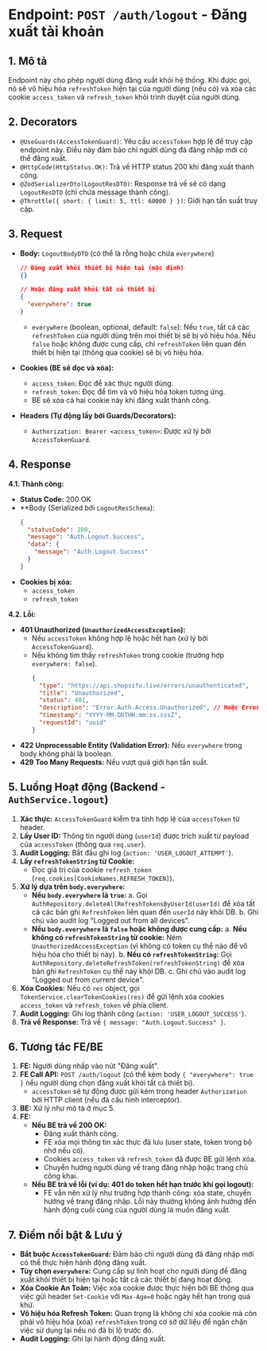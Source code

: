 # Endpoint: `POST /auth/logout` - Đăng xuất tài khoản

## 1. Mô tả

Endpoint này cho phép người dùng đăng xuất khỏi hệ thống. Khi được gọi, nó sẽ vô hiệu hóa `refreshToken` hiện tại của người dùng (nếu có) và xóa các cookie `access_token` và `refresh_token` khỏi trình duyệt của người dùng.

## 2. Decorators

- `@UseGuards(AccessTokenGuard)`: Yêu cầu `accessToken` hợp lệ để truy cập endpoint này. Điều này đảm bảo chỉ người dùng đã đăng nhập mới có thể đăng xuất.
- `@HttpCode(HttpStatus.OK)`: Trả về HTTP status 200 khi đăng xuất thành công.
- `@ZodSerializerDto(LogoutResDTO)`: Response trả về sẽ có dạng `LogoutResDTO` (chỉ chứa message thành công).
- `@Throttle({ short: { limit: 5, ttl: 60000 } })`: Giới hạn tần suất truy cập.

## 3. Request

- **Body:** `LogoutBodyDTO` (có thể là rỗng hoặc chứa `everywhere`)

  ```json
  // Đăng xuất khỏi thiết bị hiện tại (mặc định)
  {}

  // Hoặc đăng xuất khỏi tất cả thiết bị
  {
    "everywhere": true
  }
  ```

  - `everywhere` (boolean, optional, default: `false`): Nếu `true`, tất cả các `refreshToken` của người dùng trên mọi thiết bị sẽ bị vô hiệu hóa. Nếu `false` hoặc không được cung cấp, chỉ `refreshToken` liên quan đến thiết bị hiện tại (thông qua cookie) sẽ bị vô hiệu hóa.

- **Cookies (BE sẽ đọc và xóa):**
  - `access_token`: Đọc để xác thực người dùng.
  - `refresh_token`: Đọc để tìm và vô hiệu hóa token tương ứng.
  - BE sẽ xóa cả hai cookie này khi đăng xuất thành công.
- **Headers (Tự động lấy bởi Guards/Decorators):**
  - `Authorization: Bearer <access_token>`: Được xử lý bởi `AccessTokenGuard`.

## 4. Response

**4.1. Thành công:**

- **Status Code:** 200 OK
- \*\*Body (Serialized bởi `LogoutResSchema`):
  ```json
  {
    "statusCode": 200,
    "message": "Auth.Logout.Success",
    "data": {
      "message": "Auth.Logout.Success"
    }
  }
  ```
- **Cookies bị xóa:**
  - `access_token`
  - `refresh_token`

**4.2. Lỗi:**

- **401 Unauthorized (`UnauthorizedAccessException`):**
  - Nếu `accessToken` không hợp lệ hoặc hết hạn (xử lý bởi `AccessTokenGuard`).
  - Nếu không tìm thấy `refreshToken` trong cookie (trường hợp `everywhere: false`).
    ```json
    {
      "type": "https://api.shopsifu.live/errors/unauthenticated",
      "title": "Unauthorized",
      "status": 401,
      "description": "Error.Auth.Access.Unauthorized", // Hoặc Error.Auth.Token.MissingRefreshToken
      "timestamp": "YYYY-MM-DDTHH:mm:ss.sssZ",
      "requestId": "uuid"
    }
    ```
- **422 Unprocessable Entity (Validation Error):** Nếu `everywhere` trong body không phải là boolean.
- **429 Too Many Requests:** Nếu vượt quá giới hạn tần suất.

## 5. Luồng Hoạt động (Backend - `AuthService.logout`)

1.  **Xác thực:** `AccessTokenGuard` kiểm tra tính hợp lệ của `accessToken` từ header.
2.  **Lấy User ID:** Thông tin người dùng (`userId`) được trích xuất từ payload của `accessToken` (thông qua `req.user`).
3.  **Audit Logging:** Bắt đầu ghi log (`action: 'USER_LOGOUT_ATTEMPT'`).
4.  **Lấy `refreshTokenString` từ Cookie:**
    - Đọc giá trị của cookie `refresh_token` (`req.cookies[CookieNames.REFRESH_TOKEN]`).
5.  **Xử lý dựa trên `body.everywhere`:**
    - **Nếu `body.everywhere` là `true`:**
      a. Gọi `AuthRepository.deleteAllRefreshTokensByUserId(userId)` để xóa tất cả các bản ghi `RefreshToken` liên quan đến `userId` này khỏi DB.
      b. Ghi chú vào audit log "Logged out from all devices".
    - **Nếu `body.everywhere` là `false` hoặc không được cung cấp:**
      a. **Nếu không có `refreshTokenString` từ cookie:** Ném `UnauthorizedAccessException` (vì không có token cụ thể nào để vô hiệu hóa cho thiết bị này).
      b. **Nếu có `refreshTokenString`:** Gọi `AuthRepository.deleteRefreshToken(refreshTokenString)` để xóa bản ghi `RefreshToken` cụ thể này khỏi DB.
      c. Ghi chú vào audit log "Logged out from current device".
6.  **Xóa Cookies:** Nếu có `res` object, gọi `TokenService.clearTokenCookies(res)` để gửi lệnh xóa cookies `access_token` và `refresh_token` về phía client.
7.  **Audit Logging:** Ghi log thành công (`action: 'USER_LOGOUT_SUCCESS'`).
8.  **Trả về Response:** Trả về `{ message: "Auth.Logout.Success" }`.

## 6. Tương tác FE/BE

1.  **FE:** Người dùng nhấp vào nút "Đăng xuất".
2.  **FE Call API:** `POST /auth/logout` (có thể kèm body `{ "everywhere": true }` nếu người dùng chọn đăng xuất khỏi tất cả thiết bị).
    - `accessToken` sẽ tự động được gửi kèm trong header `Authorization` bởi HTTP client (nếu đã cấu hình interceptor).
3.  **BE:** Xử lý như mô tả ở mục 5.
4.  **FE:**
    - **Nếu BE trả về 200 OK:**
      - Đăng xuất thành công.
      - FE xóa mọi thông tin xác thực đã lưu (user state, token trong bộ nhớ nếu có).
      - Cookies `access_token` và `refresh_token` đã được BE gửi lệnh xóa.
      - Chuyển hướng người dùng về trang đăng nhập hoặc trang chủ công khai.
    - **Nếu BE trả về lỗi (ví dụ: 401 do token hết hạn trước khi gọi logout):**
      - FE vẫn nên xử lý như trường hợp thành công: xóa state, chuyển hướng về trang đăng nhập. Lỗi này thường không ảnh hưởng đến hành động cuối cùng của người dùng là muốn đăng xuất.

## 7. Điểm nổi bật & Lưu ý

- **Bắt buộc `AccessTokenGuard`:** Đảm bảo chỉ người dùng đã đăng nhập mới có thể thực hiện hành động đăng xuất.
- **Tùy chọn `everywhere`:** Cung cấp sự linh hoạt cho người dùng để đăng xuất khỏi thiết bị hiện tại hoặc tất cả các thiết bị đang hoạt động.
- **Xóa Cookie An Toàn:** Việc xóa cookie được thực hiện bởi BE thông qua việc gửi header `Set-Cookie` với `Max-Age=0` hoặc ngày hết hạn trong quá khứ.
- **Vô hiệu hóa Refresh Token:** Quan trọng là không chỉ xóa cookie mà còn phải vô hiệu hóa (xóa) `refreshToken` trong cơ sở dữ liệu để ngăn chặn việc sử dụng lại nếu nó đã bị lộ trước đó.
- **Audit Logging:** Ghi lại hành động đăng xuất.
